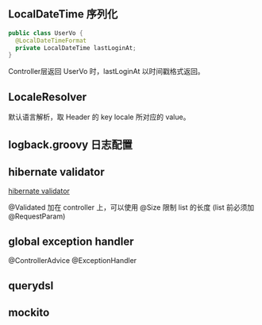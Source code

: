 ## LocalDateTime 序列化
```java
public class UserVo {
  @LocalDateTimeFormat
  private LocalDateTime lastLoginAt;
}
```
Controller层返回 UserVo 时，lastLoginAt 以时间戳格式返回。

## LocaleResolver
默认语言解析，取 Header 的 key locale 所对应的 value。

## logback.groovy 日志配置

## hibernate validator 
[hibernate validator](https://docs.jboss.org/hibernate/stable/validator/reference/en-US/html_single/#_validating_constraints)

@Validated 加在 controller 上，可以使用 @Size 限制 list 的长度 (list 前必须加 @RequestParam)

## global exception handler
@ControllerAdvice
@ExceptionHandler

## querydsl 

## mockito
